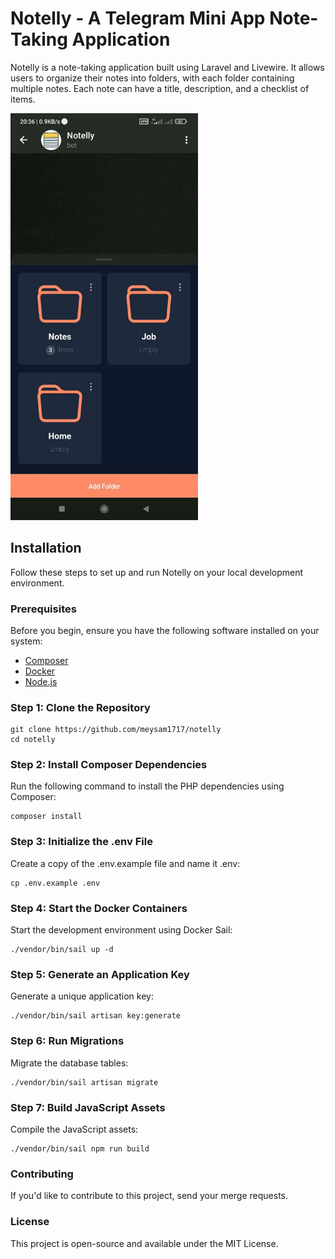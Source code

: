 # Notelly - A Telegram Mini App Note-Taking Application

Notelly is a note-taking application built using Laravel and Livewire. It allows users to organize their notes into folders, with each folder containing multiple notes. Each note can have a title, description, and a checklist of items.


<img src="./notelly_folders_screen.jpeg" alt="Notelly folders screen" width="300">




## Installation

Follow these steps to set up and run Notelly on your local development environment.

### Prerequisites

Before you begin, ensure you have the following software installed on your system:

- [Composer](https://getcomposer.org/)
- [Docker](https://www.docker.com/)
- [Node.js](https://nodejs.org/)

### Step 1: Clone the Repository

```
git clone https://github.com/meysam1717/notelly
cd notelly
```


### Step 2: Install Composer Dependencies
Run the following command to install the PHP dependencies using Composer:

```
composer install
```

### Step 3: Initialize the .env File
Create a copy of the .env.example file and name it .env:

```
cp .env.example .env
```

### Step 4: Start the Docker Containers
Start the development environment using Docker Sail:

```
./vendor/bin/sail up -d
```

### Step 5: Generate an Application Key
Generate a unique application key:

```
./vendor/bin/sail artisan key:generate
```

### Step 6: Run Migrations
Migrate the database tables:

```
./vendor/bin/sail artisan migrate
```

### Step 7: Build JavaScript Assets
Compile the JavaScript assets:

```
./vendor/bin/sail npm run build
```



### Contributing
If you'd like to contribute to this project, send your merge requests.

### License
This project is open-source and available under the MIT License.
